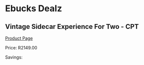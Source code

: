 
# Ebucks Dealz
## Vintage Sidecar Experience For Two - CPT
[Product Page](https://www.ebucks.com/web/shop/productSelected.do?prodId=342648741&catId=322194367)

Price: R2149.00

Savings: 


	